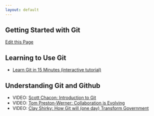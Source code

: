```yaml
---
layout: default
---
```


## Getting Started with Git

<a class="btn btn-mini pull-right forkModalTrigger" href="https://github.com/lukecharde/govgit">Edit this Page</a>

## Learning to Use Git

- [Learn Git in 15 Minutes (interactive tutorial)](http://try.github.com/)

## Understanding Git and Github

- VIDEO: [Scott Chacon: Introduction to Git](http://www.youtube.com/watch?v=ZDR433b0HJY)
- VIDEO: [Tom Preston-Werner: Collaboration is Evolving](http://www.youtube.com/watch?v=ZJEvpxEq3Ms)
- VIDEO: [Clay Shirky: How Git will (one day) Transform Government](http://www.youtube.com/watch?v=CEN4XNth61o)


